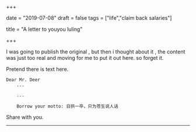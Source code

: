 +++

date = "2019-07-08"
draft = false
tags = ["life","claim back salaries"]

title = "A letter to youyou luling"

+++

I was going to publish the original , but then i thought about it , the content was just too real and moving for me to put it out here. so forget it.

Pretend there is text here.

```
Dear Mr. Deer
	...

	...

	Borrow your motto: 日拱一卒，只为苍生说人话
```


Share with you.


***

